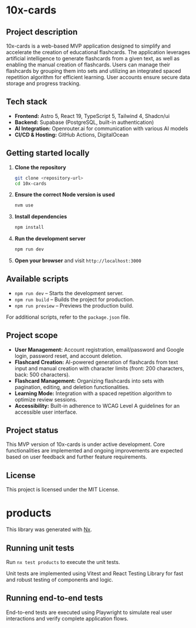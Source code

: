 # 10x-cards

## Project description

10x-cards is a web-based MVP application designed to simplify and accelerate the creation of educational flashcards. The application leverages artificial intelligence to generate flashcards from a given text, as well as enabling the manual creation of flashcards. Users can manage their flashcards by grouping them into sets and utilizing an integrated spaced repetition algorithm for efficient learning. User accounts ensure secure data storage and progress tracking.

## Tech stack

- **Frontend:** Astro 5, React 19, TypeScript 5, Tailwind 4, Shadcn/ui
- **Backend:** Supabase (PostgreSQL, built-in authentication)
- **AI Integration:** Openrouter.ai for communication with various AI models
- **CI/CD & Hosting:** GitHub Actions, DigitalOcean

## Getting started locally

1. **Clone the repository**

   ```bash
   git clone <repository-url>
   cd 10x-cards
   ```

2. **Ensure the correct Node version is used**

   ```bash
   nvm use
   ```

3. **Install dependencies**

   ```bash
   npm install
   ```

4. **Run the development server**

   ```bash
   npm run dev
   ```

5. **Open your browser** and visit `http://localhost:3000`

## Available scripts

- `npm run dev` – Starts the development server.
- `npm run build` – Builds the project for production.
- `npm run preview` – Previews the production build.

For additional scripts, refer to the `package.json` file.

## Project scope

- **User Management:** Account registration, email/password and Google login, password reset, and account deletion.
- **Flashcard Creation:** AI-powered generation of flashcards from text input and manual creation with character limits (front: 200 characters, back: 500 characters).
- **Flashcard Management:** Organizing flashcards into sets with pagination, editing, and deletion functionalities.
- **Learning Mode:** Integration with a spaced repetition algorithm to optimize review sessions.
- **Accessibility:** Built-in adherence to WCAG Level A guidelines for an accessible user interface.

## Project status

This MVP version of 10x-cards is under active development. Core functionalities are implemented and ongoing improvements are expected based on user feedback and further feature requirements.

## License

This project is licensed under the MIT License.

# products

This library was generated with [Nx](https://nx.dev).

## Running unit tests

Run `nx test products` to execute the unit tests.

Unit tests are implemented using Vitest and React Testing Library for fast and robust testing of components and logic.

## Running end-to-end tests

End-to-end tests are executed using Playwright to simulate real user interactions and verify complete application flows.
